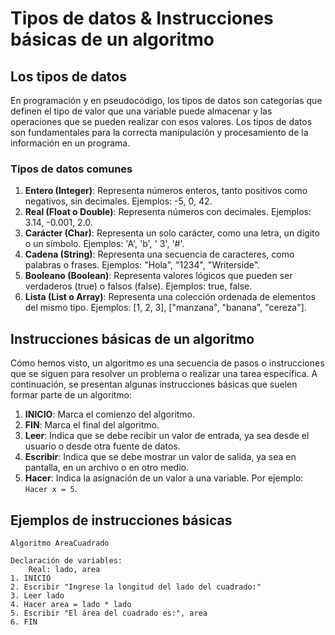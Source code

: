 # Tipos de datos & Instrucciones básicas de un algoritmo

## Los tipos de datos

En programación y en pseudocódigo, los tipos de datos son categorías que definen el tipo de valor que una variable puede
almacenar y las operaciones que se pueden realizar con esos valores. Los tipos de datos son fundamentales para la
correcta manipulación y procesamiento de la información en un programa.

### Tipos de datos comunes

1. **Entero (Integer)**: Representa números enteros, tanto positivos como negativos, sin decimales. Ejemplos: -5, 0, 42.
2. **Real (Float o Double)**: Representa números con decimales. Ejemplos: 3.14, -0.001, 2.0.
3. **Carácter (Char)**: Representa un solo carácter, como una letra, un dígito o un símbolo. Ejemplos: 'A', 'b', '
   3', '#'.
4. **Cadena (String)**: Representa una secuencia de caracteres, como palabras o frases. Ejemplos: "Hola", "1234",
   "Writerside".
5. **Booleano (Boolean)**: Representa valores lógicos que pueden ser verdaderos (true) o falsos (false). Ejemplos: true,
   false.
6. **Lista (List o Array)**: Representa una colección ordenada de elementos del mismo tipo.
   Ejemplos: [1, 2, 3], ["manzana", "banana", "cereza"].

## Instrucciones básicas de un algoritmo

Cómo hemos visto, un algoritmo es una secuencia de pasos o instrucciones que se siguen para resolver un problema o
realizar una tarea específica. A continuación, se presentan algunas instrucciones básicas que suelen formar parte de un
algoritmo:

1. **INICIO**: Marca el comienzo del algoritmo.
2. **FIN**: Marca el final del algoritmo.
3. **Leer**: Indica que se debe recibir un valor de entrada, ya sea desde el usuario o desde otra fuente de datos.
4. **Escribir**: Indica que se debe mostrar un valor de salida, ya sea en pantalla, en un archivo o en otro medio.
5. **Hacer**: Indica la asignación de un valor a una variable. Por ejemplo: `Hacer x = 5`.

## Ejemplos de instrucciones básicas

```
Algoritmo AreaCuadrado

Declaración de variables:
    Real: lado, area
1. INICIO
2. Escribir "Ingrese la longitud del lado del cuadrado:"
3. Leer lado
4. Hacer area = lado * lado
5. Escribir "El área del cuadrado es:", area
6. FIN
```